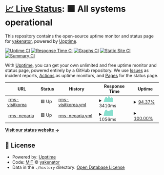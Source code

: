 # [📈 Live Status](https://yakenator.github.io/upptime): <!--live status--> **🟩 All systems operational**

This repository contains the open-source uptime monitor and status page for [yakenator](https://yakenator.github.io/upptime), powered by [Upptime](https://github.com/upptime/upptime).

[![Uptime CI](https://github.com/yakenator/upptime/workflows/Uptime%20CI/badge.svg)](https://github.com/yakenator/upptime/actions?query=workflow%3A%22Uptime+CI%22)
[![Response Time CI](https://github.com/yakenator/upptime/workflows/Response%20Time%20CI/badge.svg)](https://github.com/yakenator/upptime/actions?query=workflow%3A%22Response+Time+CI%22)
[![Graphs CI](https://github.com/yakenator/upptime/workflows/Graphs%20CI/badge.svg)](https://github.com/yakenator/upptime/actions?query=workflow%3A%22Graphs+CI%22)
[![Static Site CI](https://github.com/yakenator/upptime/workflows/Static%20Site%20CI/badge.svg)](https://github.com/yakenator/upptime/actions?query=workflow%3A%22Static+Site+CI%22)
[![Summary CI](https://github.com/yakenator/upptime/workflows/Summary%20CI/badge.svg)](https://github.com/yakenator/upptime/actions?query=workflow%3A%22Summary+CI%22)

With [Upptime](https://upptime.js.org), you can get your own unlimited and free uptime monitor and status page, powered entirely by a GitHub repository. We use [Issues](https://github.com/yakenator/upptime/issues) as incident reports, [Actions](https://github.com/yakenator/upptime/actions) as uptime monitors, and [Pages](https://yakenator.github.io/upptime) for the status page.

<!--start: status pages-->
<!-- This summary is generated by Upptime (https://github.com/upptime/upptime) -->
<!-- Do not edit this manually, your changes will be overwritten -->
<!-- prettier-ignore -->
| URL | Status | History | Response Time | Uptime |
| --- | ------ | ------- | ------------- | ------ |
| <img alt="" src="https://icons.duckduckgo.com/ip3/conlab.visitkorea.or.kr.ico" height="13"> [rms-visitkorea](https://conlab.visitkorea.or.kr/conlab) | 🟩 Up | [rms-visitkorea.yml](https://github.com/yakenator/upptime/commits/HEAD/history/rms-visitkorea.yml) | <details><summary><img alt="Response time graph" src="./graphs/rms-visitkorea/response-time-week.png" height="20"> 3410ms</summary><br><a href="https://yakenator.github.io/upptime/history/rms-visitkorea"><img alt="Response time 3683" src="https://img.shields.io/endpoint?url=https%3A%2F%2Fraw.githubusercontent.com%2Fyakenator%2Fupptime%2FHEAD%2Fapi%2Frms-visitkorea%2Fresponse-time.json"></a><br><a href="https://yakenator.github.io/upptime/history/rms-visitkorea"><img alt="24-hour response time 4457" src="https://img.shields.io/endpoint?url=https%3A%2F%2Fraw.githubusercontent.com%2Fyakenator%2Fupptime%2FHEAD%2Fapi%2Frms-visitkorea%2Fresponse-time-day.json"></a><br><a href="https://yakenator.github.io/upptime/history/rms-visitkorea"><img alt="7-day response time 3410" src="https://img.shields.io/endpoint?url=https%3A%2F%2Fraw.githubusercontent.com%2Fyakenator%2Fupptime%2FHEAD%2Fapi%2Frms-visitkorea%2Fresponse-time-week.json"></a><br><a href="https://yakenator.github.io/upptime/history/rms-visitkorea"><img alt="30-day response time 2476" src="https://img.shields.io/endpoint?url=https%3A%2F%2Fraw.githubusercontent.com%2Fyakenator%2Fupptime%2FHEAD%2Fapi%2Frms-visitkorea%2Fresponse-time-month.json"></a><br><a href="https://yakenator.github.io/upptime/history/rms-visitkorea"><img alt="1-year response time 3683" src="https://img.shields.io/endpoint?url=https%3A%2F%2Fraw.githubusercontent.com%2Fyakenator%2Fupptime%2FHEAD%2Fapi%2Frms-visitkorea%2Fresponse-time-year.json"></a></details> | <details><summary><a href="https://yakenator.github.io/upptime/history/rms-visitkorea">94.37%</a></summary><a href="https://yakenator.github.io/upptime/history/rms-visitkorea"><img alt="All-time uptime 99.60%" src="https://img.shields.io/endpoint?url=https%3A%2F%2Fraw.githubusercontent.com%2Fyakenator%2Fupptime%2FHEAD%2Fapi%2Frms-visitkorea%2Fuptime.json"></a><br><a href="https://yakenator.github.io/upptime/history/rms-visitkorea"><img alt="24-hour uptime 60.62%" src="https://img.shields.io/endpoint?url=https%3A%2F%2Fraw.githubusercontent.com%2Fyakenator%2Fupptime%2FHEAD%2Fapi%2Frms-visitkorea%2Fuptime-day.json"></a><br><a href="https://yakenator.github.io/upptime/history/rms-visitkorea"><img alt="7-day uptime 94.37%" src="https://img.shields.io/endpoint?url=https%3A%2F%2Fraw.githubusercontent.com%2Fyakenator%2Fupptime%2FHEAD%2Fapi%2Frms-visitkorea%2Fuptime-week.json"></a><br><a href="https://yakenator.github.io/upptime/history/rms-visitkorea"><img alt="30-day uptime 98.71%" src="https://img.shields.io/endpoint?url=https%3A%2F%2Fraw.githubusercontent.com%2Fyakenator%2Fupptime%2FHEAD%2Fapi%2Frms-visitkorea%2Fuptime-month.json"></a><br><a href="https://yakenator.github.io/upptime/history/rms-visitkorea"><img alt="1-year uptime 99.60%" src="https://img.shields.io/endpoint?url=https%3A%2F%2Fraw.githubusercontent.com%2Fyakenator%2Fupptime%2FHEAD%2Fapi%2Frms-visitkorea%2Fuptime-year.json"></a></details>
| <img alt="" src="https://icons.duckduckgo.com/ip3/rms.neoaria.io.ico" height="13"> [rms-neoaria](https://rms.neoaria.io/conlab) | 🟩 Up | [rms-neoaria.yml](https://github.com/yakenator/upptime/commits/HEAD/history/rms-neoaria.yml) | <details><summary><img alt="Response time graph" src="./graphs/rms-neoaria/response-time-week.png" height="20"> 1056ms</summary><br><a href="https://yakenator.github.io/upptime/history/rms-neoaria"><img alt="Response time 1067" src="https://img.shields.io/endpoint?url=https%3A%2F%2Fraw.githubusercontent.com%2Fyakenator%2Fupptime%2FHEAD%2Fapi%2Frms-neoaria%2Fresponse-time.json"></a><br><a href="https://yakenator.github.io/upptime/history/rms-neoaria"><img alt="24-hour response time 1120" src="https://img.shields.io/endpoint?url=https%3A%2F%2Fraw.githubusercontent.com%2Fyakenator%2Fupptime%2FHEAD%2Fapi%2Frms-neoaria%2Fresponse-time-day.json"></a><br><a href="https://yakenator.github.io/upptime/history/rms-neoaria"><img alt="7-day response time 1056" src="https://img.shields.io/endpoint?url=https%3A%2F%2Fraw.githubusercontent.com%2Fyakenator%2Fupptime%2FHEAD%2Fapi%2Frms-neoaria%2Fresponse-time-week.json"></a><br><a href="https://yakenator.github.io/upptime/history/rms-neoaria"><img alt="30-day response time 986" src="https://img.shields.io/endpoint?url=https%3A%2F%2Fraw.githubusercontent.com%2Fyakenator%2Fupptime%2FHEAD%2Fapi%2Frms-neoaria%2Fresponse-time-month.json"></a><br><a href="https://yakenator.github.io/upptime/history/rms-neoaria"><img alt="1-year response time 1067" src="https://img.shields.io/endpoint?url=https%3A%2F%2Fraw.githubusercontent.com%2Fyakenator%2Fupptime%2FHEAD%2Fapi%2Frms-neoaria%2Fresponse-time-year.json"></a></details> | <details><summary><a href="https://yakenator.github.io/upptime/history/rms-neoaria">100.00%</a></summary><a href="https://yakenator.github.io/upptime/history/rms-neoaria"><img alt="All-time uptime 98.38%" src="https://img.shields.io/endpoint?url=https%3A%2F%2Fraw.githubusercontent.com%2Fyakenator%2Fupptime%2FHEAD%2Fapi%2Frms-neoaria%2Fuptime.json"></a><br><a href="https://yakenator.github.io/upptime/history/rms-neoaria"><img alt="24-hour uptime 100.00%" src="https://img.shields.io/endpoint?url=https%3A%2F%2Fraw.githubusercontent.com%2Fyakenator%2Fupptime%2FHEAD%2Fapi%2Frms-neoaria%2Fuptime-day.json"></a><br><a href="https://yakenator.github.io/upptime/history/rms-neoaria"><img alt="7-day uptime 100.00%" src="https://img.shields.io/endpoint?url=https%3A%2F%2Fraw.githubusercontent.com%2Fyakenator%2Fupptime%2FHEAD%2Fapi%2Frms-neoaria%2Fuptime-week.json"></a><br><a href="https://yakenator.github.io/upptime/history/rms-neoaria"><img alt="30-day uptime 96.96%" src="https://img.shields.io/endpoint?url=https%3A%2F%2Fraw.githubusercontent.com%2Fyakenator%2Fupptime%2FHEAD%2Fapi%2Frms-neoaria%2Fuptime-month.json"></a><br><a href="https://yakenator.github.io/upptime/history/rms-neoaria"><img alt="1-year uptime 98.38%" src="https://img.shields.io/endpoint?url=https%3A%2F%2Fraw.githubusercontent.com%2Fyakenator%2Fupptime%2FHEAD%2Fapi%2Frms-neoaria%2Fuptime-year.json"></a></details>

<!--end: status pages-->

[**Visit our status website →**](https://yakenator.github.io/upptime)

## 📄 License

- Powered by: [Upptime](https://github.com/upptime/upptime)
- Code: [MIT](./LICENSE) © [yakenator](https://yakenator.github.io/upptime)
- Data in the `./history` directory: [Open Database License](https://opendatacommons.org/licenses/odbl/1-0/)
